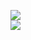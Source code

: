 [![](https://img.shields.io/badge/Made%20With-Github%20Spray-lightgrey.svg?style=for-the-badge&logo=github)](https://github.com/Annihil/github-spray#4094)  
[![](https://i.imgur.com/2DrTn0Z.gif)](https://github.com/Annihil/github-spray)